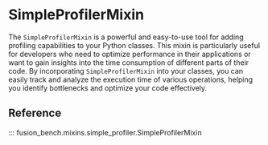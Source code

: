# SimpleProfilerMixin

The `SimpleProfilerMixin` is a powerful and easy-to-use tool for adding profiling capabilities to your Python classes.
This mixin is particularly useful for developers who need to optimize performance in their applications or want to gain insights into the time consumption of different parts of their code. By incorporating `SimpleProfilerMixin` into your classes, you can easily track and analyze the execution time of various operations, helping you identify bottlenecks and optimize your code effectively.

## Reference

::: fusion_bench.mixins.simple_profiler.SimpleProfilerMixin

